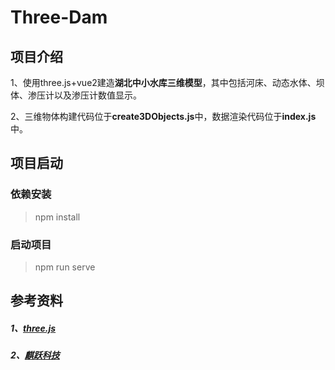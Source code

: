 # Three-Dam

## 项目介绍

 1、使用three.js+vue2建造**湖北中小水库三维模型**，其中包括河床、动态水体、坝体、渗压计以及渗压计数值显示。   

 2、三维物体构建代码位于**create3DObjects.js**中，数据渲染代码位于**index.js**中。

## 项目启动

### 依赖安装

> npm install

### 启动项目

> npm run serve

## 参考资料

##### 1、[three.js](https://threejs.org/)

##### 2、[麒跃科技](https://www.three3d.cn/)
